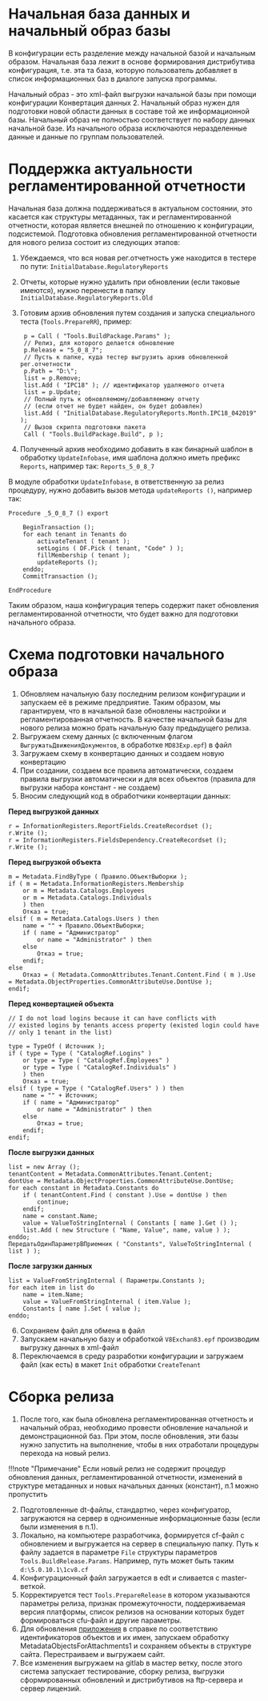 # Начальная база данных и начальный образ базы

В конфигурации есть разделение между начальной базой и начальным образом. Начальная база лежит в основе формирования дистрибутива конфигурация, т.е. эта та база, которую пользователь добавляет в список информационных баз в диалоге запуска программы.

Начальный образ - это xml-файл выгрузки начальной базы при помощи конфигурации Конвертация данных 2. Начальный образ нужен для подготовки новой области данных в составе той же информационной базы. Начальный образ не полностью соответствует по набору данных начальной базе. Из начального образа исключаются неразделенные данные и данные по группам пользователей.

# Поддержка актуальности регламентированной отчетности

Начальная база должна поддерживаться в актуальном состоянии, это касается как структуры метаданных, так и регламентированной отчетности, которая является внешней по отношению к конфигурации, подсистемой. Подготовка обновления регламентированной отчетности для нового релиза состоит из следующих этапов:

1. Убеждаемся, что вся новая рег.отчетность уже находится в тестере по пути: `InitialDatabase.RegulatoryReports`
2. Отчеты, которые нужно удалить при обновлении (если таковые имеются), нужно перенести в папку `InitialDatabase.RegulatoryReports.Old`
3. Готовим архив обновления путем создания и запуска специального теста (`Tools.PrepareRR`), пример:


		p = Call ( "Tools.BuildPackage.Params" );
		// Релиз, для которого делается обновление
		p.Release = "5_0_8_7";
		// Пусть к папке, куда тестер выгрузить архив обновленной рег.отчетности
		p.Path = "D:\";
		list = p.Remove;
		list.Add ( "IPC18" ); // идентификатор удаляемого отчета
		list = p.Update;
		// Полный путь к обновляемому/добавляемому отчету
		// (если отчет не будет найден, он будет добавлен)
		list.Add ( "InitialDatabase.RegulatoryReports.Month.IPC18_042019" );
		// Вызов скрипта подготовки пакета
		Call ( "Tools.BuildPackage.Build", p );


4. Полученный архив необходимо добавить в как бинарный шаблон в обработку `UpdateInfobase`, имя шаблона должно иметь префикс `Reports`, например так: `Reports_5_0_8_7`

В модуле обработки `UpdateInfobase`, в ответственную за релиз процедуру, нужно добавить вызов метода `updateReports ()`, например так:

	Procedure _5_0_8_7 () export
		
		BeginTransaction ();
		for each tenant in Tenants do
			activateTenant ( tenant );
			setLogins ( DF.Pick ( tenant, "Code" ) );
			fillMembership ( tenant );
			updateReports ();
		enddo;
		CommitTransaction ();	
		
	EndProcedure

Таким образом, наша конфигурация теперь содержит пакет обновления регламентированной отчетности, что будет важно для подготовки начального образа.

# Схема подготовки начального образа

1. Обновляем начальную базу последним релизом конфигурации и запускаем её в режиме предприятие. Таким образом, мы гарантируем, что в начальной базе обновлены настройки и регламентированная отчетность. В качестве начальной базы для нового релиза можно брать начальную базу предыдущего релиза.
2. Выгружаем схему данных (с включенным флагом `ВыгружатьДвиженияДокументов`, в обработке `MD83Exp.epf`) в файл
3. Загружаем схему в конвертацию данных и создаем новую конвертацию
4. При создании, создаем все правила автоматически, создаем правила выгрузки автоматически и для всех объектов (правила для выгрузки набора констант - не создаем)
5. Вносим следующий код в обработчики конвертации данных:

**Перед выгрузкой данных**

	r = InformationRegisters.ReportFields.CreateRecordset ();
	r.Write ();
	r = InformationRegisters.FieldsDependency.CreateRecordset ();
	r.Write ();

**Перед выгрузкой объекта**

	m = Metadata.FindByType ( Правило.ОбъектВыборки );
	if ( m = Metadata.InformationRegisters.Membership
		or m = Metadata.Catalogs.Employees
		or m = Metadata.Catalogs.Individuals
		) then
		Отказ = true;
	elsif ( m = Metadata.Catalogs.Users ) then
		name = "" + Правило.ОбъектВыборки;
		if ( name = "Администратор"
			or name = "Administrator" ) then
		else
			Отказ = true;
		endif;
	else
		Отказ = ( Metadata.CommonAttributes.Tenant.Content.Find ( m ).Use = Metadata.ObjectProperties.CommonAttributeUse.DontUse );
	endif;

**Перед конвертацией объекта**

	// I do not load logins because it can have conflicts with
	// existed logins by tenants access property (existed login could have
	// only 1 tenant in the list)

	type = TypeOf ( Источник );
	if ( type = Type ( "CatalogRef.Logins" )
		or type = Type ( "CatalogRef.Employees" )
		or type = Type ( "CatalogRef.Individuals" )
		) then
		Отказ = true;
	elsif ( type = Type ( "CatalogRef.Users" ) ) then
		name = "" + Источник;
		if ( name = "Администратор"
			or name = "Administrator" ) then
		else
			Отказ = true;
		endif;
	endif;

**После выгрузки данных**

	list = new Array ();
	tenantContent = Metadata.CommonAttributes.Tenant.Content;
	dontUse = Metadata.ObjectProperties.CommonAttributeUse.DontUse;
	for each constant in Metadata.Constants do
		if ( tenantContent.Find ( constant ).Use = dontUse ) then
			continue;
		endif;
		name = constant.Name;
		value = ValueToStringInternal ( Constants [ name ].Get () );
		list.Add ( new Structure ( "Name, Value", name, value ) );
	enddo;
	ПередатьОдинПараметрВПриемник ( "Constants", ValueToStringInternal ( list ) );

**После загрузки данных**

	list = ValueFromStringInternal ( Параметры.Constants );
	for each item in list do
		name = item.Name;
		value = ValueFromStringInternal ( item.Value );
		Constants [ name ].Set ( value );
	enddo;

6. Сохраняем файл для обмена в файл
7. Запускаем начальную базу и обработкой `V8Exchan83.epf` производим выгрузку данных в xml-файл
8. Переключаемся в среду разработки конфигурации и загружаем файл (как есть) в макет `Init` обработки `CreateTenant`

# Сборка релиза

1. После того, как была обновлена регламентированная отчетность и начальный образ, необходимо провести обновление начальной и демонстрационной баз. При этом, после обновления, эти базы нужно запустить на выполнение, чтобы в них отработали процедуры перехода на новый релиз.

!!!note "Примечание"
	Если новый релиз не содержит процедур обновления данных, регламентированной отчетности, изменений в структуре метаданных и новых начальных данных (констант), п.1 можно пропустить

2. Подготовленные dt-файлы, стандартно, через конфигуратор, загружаются на сервер в одноименные информационные базы (если были изменения в п.1).
3. Локально, на компьютере разработчика, формируется cf-файл с обновлением и выгружается на сервер в специальную папку. Путь к файлу задается в параметре `File` структуры параметров `Tools.BuildRelease.Params`. Например, путь может быть таким `d:\5.0.10.1\1cv8.cf`
4. Конфигурационный файл загружается в edt и сливается с master-веткой.
5. Корректируется тест `Tools.PrepareRelease` в котором указываются параметры релиза, признак промежуточности, поддерживаемая версия платформы, список релизов на основании которых будет формироваться cfu-файл и другие параметры.
6. Для обновления [приложения](/customization#objectNames) в справке по соответствию идентификаторов объектов и их имен, запускаем обработку MetadataObjectsForAttachments1 и сохраняем объекты в структуре сайта. Перестраиваем и выгружаем сайт.
7. Все изменения выгружаем на gitlab в мастер ветку, после этого система запускает тестирование, сборку релиза, выгрузки сформированных обновлений и дистрибутивов на ftp-сервера и сервер лицензий.
